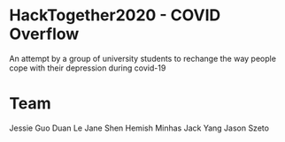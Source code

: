 # HackTogether2020 - COVID Overflow
An attempt by a group of university students to rechange the way people cope with their depression during covid-19


# Team
Jessie Guo
Duan Le
Jane Shen
Hemish Minhas
Jack Yang
Jason Szeto

